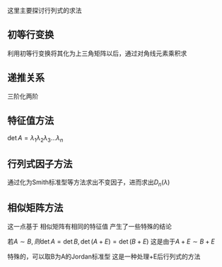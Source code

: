这里主要探讨行列式的求法
## 初等行变换
利用初等行变换将其化为上三角矩阵以后，通过对角线元素乘积求
## 递推关系
三阶化两阶

## 特征值方法
$\det A=\lambda _{1}\lambda_{2}\lambda _{3}\dots \lambda _{n}$

## 行列式因子方法
通过化为Smith标准型等方法求出不变因子，进而求出$D_n(\lambda)$

## 相似矩阵方法
这一点基于 相似矩阵有相同的特征值
产生了一些特殊的结论

若$A\sim B,则\det A=\det B,\det(A+E)=\det(B+E)$
这是由于$A+E \sim B+E$

特殊的，可以取B为A的Jordan标准型
这是一种处理+E后行列式的方法